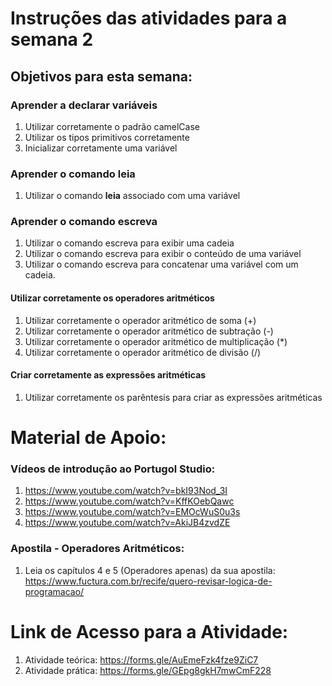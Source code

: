 # Instruções das atividades para a semana 2

## Objetivos para esta semana:

### Aprender a declarar variáveis
1. Utilizar corretamente o padrão camelCase
2. Utilizar os tipos primitivos corretamente
3. Inicializar corretamente uma variável

### Aprender o comando **leia**
1. Utilizar o comando **leia** associado com uma variável

### Aprender o comando **escreva**
1. Utilizar o comando escreva para exibir uma cadeia
2. Utilizar o comando escreva para exibir o conteúdo de uma variável
3. Utilizar o comando escreva para concatenar uma variável com um cadeia.

#### Utilizar corretamente os operadores aritméticos
1. Utilizar corretamente o operador aritmético de soma (+)
2. Utilizar corretamente o operador aritmético de subtração (-)
3. Utilizar corretamente o operador aritmético de multiplicação (*)
4. Utilizar corretamente o operador aritmético de divisão (/)

#### Criar corretamente as expressões aritméticas
1. Utilizar corretamente os parêntesis para criar as expressões aritméticas

# Material de Apoio:

### Vídeos de introdução ao Portugol Studio:
1. <https://www.youtube.com/watch?v=bkI93Nod_3I>
2. <https://www.youtube.com/watch?v=KffKOebQawc>
3. <https://www.youtube.com/watch?v=EMOcWuS0u3s>
4. <https://www.youtube.com/watch?v=AkiJB4zvdZE>

### Apostila - Operadores Aritméticos:
1. Leia os capítulos 4 e 5 (Operadores apenas) da sua apostila: https://www.fuctura.com.br/recife/quero-revisar-logica-de-programacao/

# Link de Acesso para a Atividade:
1. Atividade teórica: <https://forms.gle/AuEmeFzk4fze9ZiC7>
2. Atividade prática: <https://forms.gle/GEpg8gkH7mwCmF228>